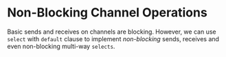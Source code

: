 # Non-Blocking Channel Operations

Basic sends and receives on channels are blocking. However, we can use `select` with `default` clause to implement *non-blocking* sends, receives and even non-blocking multi-way `selects`.  